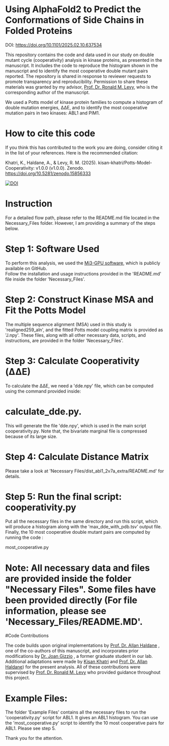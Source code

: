 # Using AlphaFold2 to Predict the Conformations of Side Chains in Folded Proteins
DOI: https://doi.org/10.1101/2025.02.10.637534

This repository contains the code and data used in our study on double mutant cycle (cooperativity) analysis in kinase proteins, as presented in the manuscript. It includes the code to reproduce the histogram shown in the manuscript and to identify the most cooperative double mutant pairs reported. The repository is shared in response to reviewer requests to promote transparency and reproducibility. Permission to share these materials was granted by my advisor, [Prof. Dr. Ronald M. Levy](https://scholar.google.com/citations?user=6CQ_uloAAAAJ&hl=en), who is the corresponding author of the manuscript.

We used a Potts model of kinase protein families to compute a histogram of double mutation energies, ΔΔE, and to identify the most cooperative mutation pairs in two kinases: ABL1 and PIM1.

# How to cite this code
If you think this has contributed to the work you are doing, consider citing it in the list of your references. Here is the recommended citation:

Khatri, K., Haldane, A., & Levy, R. M. (2025). kisan-khatri/Potts-Model-Cooperativity: v1.0.0 (v1.0.0). Zenodo. https://doi.org/10.5281/zenodo.15856333

[![DOI](https://zenodo.org/badge/DOI/10.5281/zenodo.15856333.svg)](https://doi.org/10.5281/zenodo.15856333)
# Instruction

For a detailed flow path, please refer to the README.md file located in the Necessary_Files folder. However, I am providing a summary of the steps below.
# Step 1: Software Used
To perform this analysis, we used the [Mi3-GPU software](https://github.com/ahaldane/Mi3-GPU), which is publicly available on GitHub.  
Follow the installation and usage instructions provided in the 'README.md' file inside the folder 'Necessary_Files'.
# Step 2: Construct Kinase MSA and Fit the Potts Model
The multiple sequence alignment (MSA) used in this study is 'realigned259_aln', and the fitted Potts model coupling matrix is provided as 'J.npy'. These files, along with all other necessary data, scripts, and instructions, are provided in the folder 'Necessary_Files'.  
# Step 3: Calculate Cooperativity (ΔΔE)
To calculate the ΔΔE, we need a 'dde.npy' file, which can be computed using the command provided inside:
# calculate_dde.py. 
This will generate the file 'dde.npy', which is used in the main script cooperativity.py. Note that, the bivariate marginal file is compressed because of its large size.
# Step 4: Calculate Distance Matrix
Please take a look at 'Necessary Files/dist_abl1_2v7a_extra/README.md'  for details.
# Step 5: Run the final script: cooperativity.py
Put all the necessary files in the same directory and run this script, which will produce a histogram along with the 'max_dde_with_pdb.tsv' output file. Finally, the 10 most cooperative double mutant pairs are computed by running the code :

most_cooperative.py
# Note: All necessary data and files are provided inside the folder "Necessary Files". Some files have been provided directly (For file information, please see 'Necessary_Files/README.MD'.


#Code Contributions

The code builds upon original implementations by [Prof. Dr. Allan Haldane](https://scholar.google.com/citations?user=2MBqxWYAAAAJ&hl=en) , one of the co-authors of this manuscript, and incorporates prior modifications by [Dr. Joan Gizzio](https://scholar.google.com/citations?user=D5H_bWEAAAAJ&hl=en) , a former graduate student in our lab. Additional adaptations were made by [Kisan Khatri](https://scholar.google.com/citations?user=IXMrAFsAAAAJ&hl=en) and [Prof. Dr. Allan Haldane](https://scholar.google.com/citations?user=2MBqxWYAAAAJ&hl=en)) for the present analysis. All of these contributions were supervised by [Prof. Dr. Ronald M. Levy](https://scholar.google.com/citations?user=6CQ_uloAAAAJ&hl=en) who provided guidance throughout this project.

# Example Files:
The folder 'Example Files' contains all the necessary files to run the 'cooperativity.py' script for ABL1. It gives an ABL1 histogram. You can use the 'most_cooperative.py' script to identify the 10 most cooperative pairs for ABL1. Please see step 5.

Thank you for the attention.

